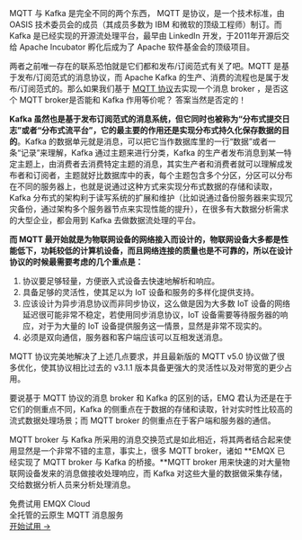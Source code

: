 MQTT 与 Kafka 是完全不同的两个东西， MQTT 是协议，是一个技术标准，由 OASIS 技术委员会的成员（其成员多数为 IBM 和微软的顶级工程师）制订。而 Kafka 是已经实现的开源流处理平台，最早由 LinkedIn 开发，于2011年开源后交给 Apache Incubator 孵化后成为了 Apache 软件基金会的顶级项目。

两者之前唯一存在的联系恐怕就是它们都和发布/订阅范式有关了吧。MQTT 是基于发布/订阅范式的消息协议，而 Apache Kafka 的生产、消费的流程也是属于发布/订阅范式的。那么如果我们基于 [MQTT 协议](https://www.emqx.com/zh/mqtt)去实现一个消息 broker ，是否这个 MQTT broker是否能和 Kafka 作用等价呢？ 答案当然是否定的！

**Kafka 虽然也是基于发布订阅范式的消息系统，但它同时也被称为“分布式提交日志”或者“分布式流平台”，它的最主要的作用还是实现分布式持久化保存数据的目的**。Kafka 的数据单元就是消息，可以把它当作数据库里的一行“数据”或者一条“记录”来理解，Kafka 通过主题来进行分类，Kafka 的生产者发布消息到某一特定主题上，由消费者去消费特定主题的消息，其实生产者和消费者就可以理解成发布者和订阅者，主题就好比数据库中的表，每个主题包含多个分区，分区可以分布在不同的服务器上，也就是说通过这种方式来实现分布式数据的存储和读取， Kafka 分布式的架构利于读写系统的扩展和维护（比如说通过备份服务器来实现冗灾备份，通过架构多个服务器节点来实现性能的提升），在很多有大数据分析需求的大型企业，都会用到 Kafka 去做数据流处理的平台。

**而 MQTT 最开始就是为物联网设备的网络接入而设计的，物联网设备大多都是性能低下，功耗较低的计算机设备，而且网络连接的质量也是不可靠的，所以在设计协议的时候最需要考虑的几个重点是：**

1. 协议要足够轻量，方便嵌入式设备去快速地解析和响应。
2. 具备足够的灵活性，使其足以为 IoT 设备和服务的多样化提供支持。
3. 应该设计为异步消息协议而非同步协议，这么做是因为大多数 IoT 设备的网络延迟很可能非常不稳定，若使用同步消息协议，IoT 设备需要等待服务器的响应，对于为大量的 IoT 设备提供服务这一情景，显然是非常不现实的。
4. 必须是双向通信，服务器和客户端应该可以互相发送消息。

MQTT 协议完美地解决了上述几点要求，并且最新版的 MQTT v5.0 协议做了很多优化，使其协议相比过去的  v3.1.1  版本具备更强大的灵活性以及对带宽的更少占用。

要说基于 MQTT 协议的消息 broker 和 Kafka 的区别的话，EMQ 君认为还是在于它们的侧重点不同，Kafka 的侧重点在于数据的存储和读取，针对实时性比较高的流式数据处理场景；而 MQTT broker 的侧重点在于客户端和服务器的通信。




MQTT  broker 与 Kafka 所采用的消息交换范式是如此相近，将其两者结合起来使用显然是一个非常不错的主意，事实上，很多 MQTT broker，诸如 **EMQX 已经实现了 MQTT broker 与 Kafka 的桥接。**MQTT broker 用来快速的对大量物联网设备发来的消息做接收处理响应，而 Kafka 对这些大量的数据做采集存储，交给数据分析人员来分析处理消息。


<section class="promotion">
    <div>
        免费试用 EMQX Cloud
        <div class="is-size-14 is-text-normal has-text-weight-normal">全托管的云原生 MQTT 消息服务</div>
    </div>
    <a href="https://www.emqx.com/zh/signup?continue=https://cloud.emqx.com/console/deployments/0?oper=new" class="button is-gradient px-5">开始试用 →</a>
</section>
